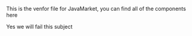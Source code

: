 This is the venfor file for JavaMarket, you can find all of the components here

Yes we will fail this subject